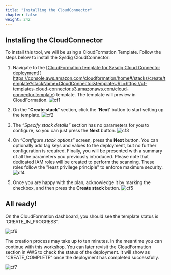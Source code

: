 ```yaml
---
title: "Installing the CloudConnector"
chapter: false
weight: 242
---
```


## Installing the CloudConnector

To install this tool, we will be using a CloudFormation Template. Follow the steps below to install the Sysdig CloudConnector:

1. Navigate to the [[CloudFormation template for Sysdig Cloud Connector deployment](  https://console.aws.amazon.com/cloudformation/home#/stacks/create/template?stackName=CloudConnector&templateURL=https://cf-templates-cloud-connector.s3.amazonaws.com/cloud-connector.template)]( https://console.aws.amazon.com/cloudformation/home#/stacks/create/template?stackName=CloudConnector&templateURL=https://cf-templates-cloud-connector.s3.amazonaws.com/cloud-connector.template) template. The template will preview in CloudFormation. ![cf1](/images/20_workshop_setup/cf1.png)

2. On the “**Create stack**” section, click the '**Next**' button to start setting up the template. ![cf2](/images/20_workshop_setup/cf2.png)

3. The _“Specify stack details”_ section has no parameters for you to configure, so you can just press the **Next** button. ![cf3](/images/20_workshop_setup/cf3.png)

4. On _“Configure stack options_” screen, press the **Next** button. You can optionally add tag keys and values to the deployment, but no further configuration is required. Finally, you will be presented with a summary of all the parameters you previously introduced. Please note that dedicated IAM roles will be created to perform the scanning. These roles follow the "least privilege principle" to enforce maximum security. ![cf4](/images/20_workshop_setup/cf4.png)

5. Once you are happy with the plan, acknowledge it by marking the checkbox, and then press the **Create stack** button. ![cf5](/images/20_workshop_setup/cf5.png)

<!-- DevNote: Update this screenshot to have consistent arrow -->

## All ready!

On the CloudFormation dashboard, you should see the template status is 'CREATE_IN_PROGRESS'.

![cf6](/images/20_workshop_setup/cf6.png)

The creation process may take up to ten minutes. In the meantime you can continue with this workshop. You can later revisit the CloudFormation section in AWS to check the status of the deployment. It will show as “CREATE_COMPLETE” once the deployment has completed successfully.

![cf7](/images/20_workshop_setup/cf7.png)

